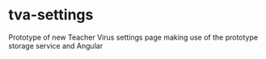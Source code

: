 # tva-settings
Prototype of new Teacher Virus settings page making use of the prototype storage service and Angular
